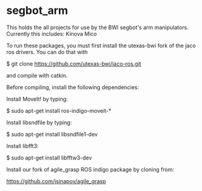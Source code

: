 # segbot_arm

This holds the all projects for use by the BWI segbot's arm manipulators.
Currently this includes: Kinova Mico

To run these packages, you must first install the utexas-bwi fork of the jaco ros drivers. You can do that with

$ git clone https://github.com/utexas-bwi/jaco-ros.git

and compile with catkin.

Before compiling, install the following dependencies:

Install MoveIt! by typing:

$ sudo apt-get install ros-indigo-moveit-*

Install libsndfile by typing:

$ sudo apt-get install libsndfile1-dev

Install libfft3:

$ sudo apt-get install libfftw3-dev

Install our fork of agile_grasp ROS indigo package by cloning from:

https://github.com/jsinapov/agile_grasp

